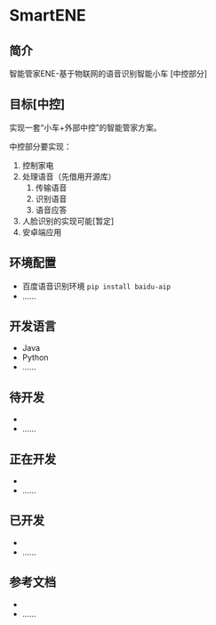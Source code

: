 # SmartENE
## 简介
智能管家ENE-基于物联网的语音识别智能小车 [中控部分]
## 目标[中控]
实现一套“小车+外部中控”的智能管家方案。

中控部分要实现：
1. 控制家电
2. 处理语音（先借用开源库）
 	1. 传输语音
 	2. 识别语音
 	3. 语音应答
3. 人脸识别的实现可能[暂定]
4. 安卓端应用

## 环境配置
+ 百度语音识别环境 ```pip install baidu-aip```
+ ......





## 开发语言
+ Java
+ Python
+ ......

## 待开发
+ 
+ ......


## 正在开发
+ 
+ ......

## 已开发
+ 
+ ......

## 参考文档
+ 
+ ......
